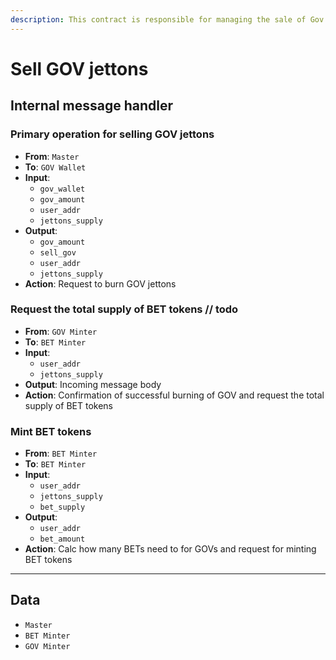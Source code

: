 ```yaml
---
description: This contract is responsible for managing the sale of Gov jettons and performs various operations related to calculating interest or managing other aspects of the sale process.
---
```


# Sell GOV jettons

## Internal message handler

### Primary operation for selling GOV jettons

- **From**: `Master`
- **To**: `GOV Wallet`
- **Input**:
    - `gov_wallet`
    - `gov_amount`
    - `user_addr`
    - `jettons_supply`
- **Output**:
    - `gov_amount`
    - `sell_gov`
    - `user_addr`
    - `jettons_supply`
- **Action**: Request to burn GOV jettons

### Request the total supply of BET tokens // todo

- **From**: `GOV Minter`
- **To**: `BET Minter`
- **Input**:
    - `user_addr`
    - `jettons_supply`
- **Output**: Incoming message body
- **Action**: Confirmation of successful burning of GOV and request the total supply of BET tokens

### Mint BET tokens

- **From**: `BET Minter`
- **To**: `BET Minter`
- **Input**:
    - `user_addr`
    - `jettons_supply`
    - `bet_supply`
- **Output**:
    - `user_addr`
    - `bet_amount`
- **Action**: Calc how many BETs need to for GOVs and request for minting BET tokens

___

## Data

- `Master`
- `BET Minter`
- `GOV Minter`
